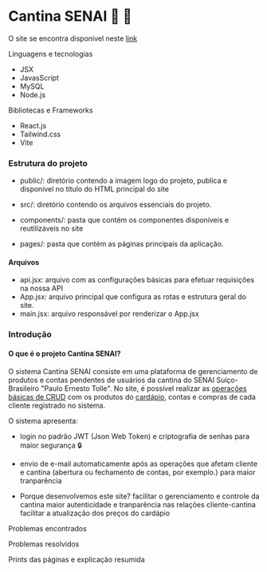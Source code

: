 # Cantina SENAI 🍔 🍟

O site se encontra disponível neste [link](https://sistema.cantinasenai.com.br/)

Linguagens e tecnologias

- JSX
- JavasScript
- MySQL
- Node.js


Bibliotecas e Frameworks

- React.js
- Tailwind.css
- Vite

### Estrutura do projeto 

- public/: diretório contendo a imagem logo do projeto, publica e disponível no título do HTML principal do site

- src/: diretório contendo os arquivos essenciais do projeto.

- components/: pasta que contém os componentes disponíveis e reutilizáveis no site

- pages/: pasta que contém as páginas principais da aplicação.

#### Arquivos

- api.jsx: arquivo com as configurações básicas para efetuar requisições na nossa API
- App.jsx: arquivo principal que configura as rotas e estrutura geral do site.
- main.jsx: arquivo responsável por renderizar o App.jsx

### Introdução


#### O que é o projeto Cantina SENAI?

O sistema Cantina SENAI consiste em uma plataforma de gerenciamento de produtos e contas pendentes de usuários da cantina do SENAI Suíço-Brasileiro "Paulo Ernesto Tolle". No site, é possível realizar as [operações básicas de CRUD](https://coodesh.com/blog/dicionario/o-que-e-crud/) com os produtos do [cardápio](https://www.cantinasenai.com.br), contas e compras de cada cliente registrado no sistema.

O sistema apresenta:

- login no padrão JWT (Json Web Token) e criptografia de senhas para maior segurança :lock:

- envio de e-mail automaticamente após as operações que afetam cliente e cantina (abertura ou fechamento de contas, por exemplo.) para maior tranparência


- Porque desenvolvemos este site?
facilitar o gerenciamento e controle da cantina
maior autenticidade e tranparência nas relações cliente-cantina
facilitar a atualização dos preços do cardápio

Problemas encontrados

Problemas resolvidos

Prints das páginas e explicação resumida

